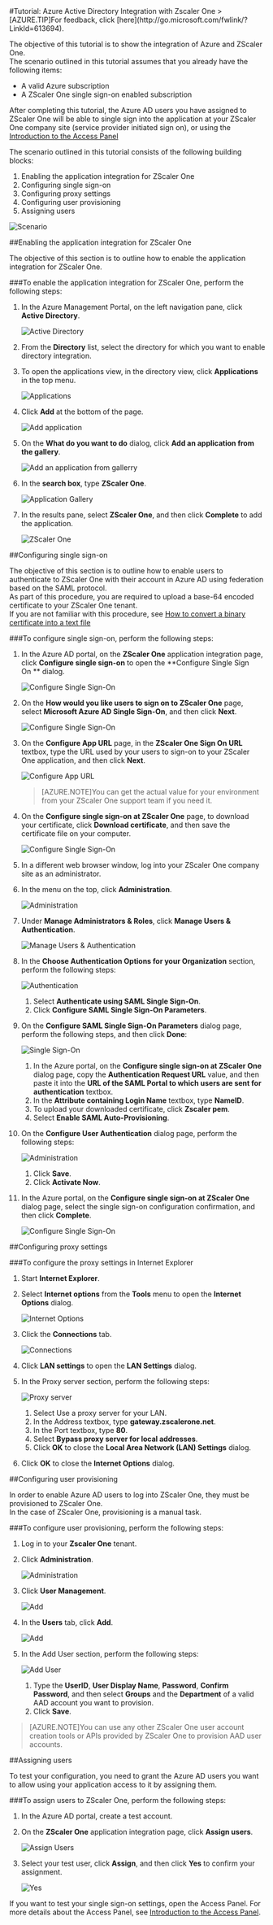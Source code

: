 <properties pageTitle="Tutorial: Azure Active Directory Integration with Zscaler One | Microsoft Azure" description="Learn how to use Zscaler One with Azure Active Directory to enable single sign-on, automated provisioning, and more!." services="active-directory" authors="MarkusVi"  documentationCenter="na" manager="stevenpo"/>
<tags ms.service="active-directory" ms.devlang="na" ms.topic="article" ms.tgt_pltfrm="na" ms.workload="identity" ms.date="08/01/2015" ms.author="markvi" />
#Tutorial: Azure Active Directory Integration with Zscaler One
>[AZURE.TIP]For feedback, click [here](http://go.microsoft.com/fwlink/?LinkId=613694).  

The objective of this tutorial is to show the integration of Azure and ZScaler One.  
 The scenario outlined in this tutorial assumes that you already have the following items:  

-   A valid Azure subscription
-   A ZScaler One single sign-on enabled subscription  

After completing this tutorial, the Azure AD users you have assigned to ZScaler One will be able to single sign into the application at your ZScaler One company site (service provider initiated sign on), or using the [Introduction to the Access Panel](https://msdn.microsoft.com/library/azure/dn308586.aspx)  

The scenario outlined in this tutorial consists of the following building blocks:  

1.  Enabling the application integration for ZScaler One
2.  Configuring single sign-on
3.  Configuring proxy settings
4.  Configuring user provisioning
5.  Assigning users  

![Scenario](./media/active-directory-saas-zscaler-one-tutorial/IC800214.png "Scenario")  

##Enabling the application integration for ZScaler One

The objective of this section is to outline how to enable the application integration for ZScaler One.  

###To enable the application integration for ZScaler One, perform the following steps:

1.  In the Azure Management Portal, on the left navigation pane, click **Active Directory**.  

	![Active Directory](./media/active-directory-saas-zscaler-one-tutorial/IC700993.png "Active Directory")  

2.  From the **Directory** list, select the directory for which you want to enable directory integration.  

3.  To open the applications view, in the directory view, click **Applications** in the top menu.  

	![Applications](./media/active-directory-saas-zscaler-one-tutorial/IC700994.png "Applications")  

4.  Click **Add** at the bottom of the page.  

	![Add application](./media/active-directory-saas-zscaler-one-tutorial/IC749321.png "Add application")  

5.  On the **What do you want to do** dialog, click **Add an application from the gallery**.  

	![Add an application from gallerry](./media/active-directory-saas-zscaler-one-tutorial/IC749322.png "Add an application from gallerry")  

6.  In the **search box**, type **ZScaler One**.  

	![Application Gallery](./media/active-directory-saas-zscaler-one-tutorial/IC800215.png "Application Gallery")  

7.  In the results pane, select **ZScaler One**, and then click **Complete** to add the application.  

	![ZScaler One](./media/active-directory-saas-zscaler-one-tutorial/IC800216.png "ZScaler One")  

##Configuring single sign-on

The objective of this section is to outline how to enable users to authenticate to ZScaler One with their account in Azure AD using federation based on the SAML protocol.  
As part of this procedure, you are required to upload a base-64 encoded certificate to your ZScaler One tenant.  
If you are not familiar with this procedure, see [How to convert a binary certificate into a text file](http://youtu.be/PlgrzUZ-Y1o)  

###To configure single sign-on, perform the following steps:

1.  In the Azure AD portal, on the **ZScaler One** application integration page, click **Configure single sign-on** to open the **Configure Single Sign On ** dialog.  

	![Configure Single Sign-On](./media/active-directory-saas-zscaler-one-tutorial/IC800217.png "Configure Single Sign-On")  

2.  On the **How would you like users to sign on to ZScaler One** page, select **Microsoft Azure AD Single Sign-On**, and then click **Next**.  

	![Configure Single Sign-On](./media/active-directory-saas-zscaler-one-tutorial/IC800218.png "Configure Single Sign-On")  

3.  On the **Configure App URL** page, in the **ZScaler One Sign On URL** textbox, type the URL used by your users to sign-on to your ZScaler One application, and then click **Next**.  

	![Configure App URL](./media/active-directory-saas-zscaler-one-tutorial/IC800219.png "Configure App URL")  

	>[AZURE.NOTE]You can get the actual value for your environment from your ZScaler One support team if you need it.  

4.  On the **Configure single sign-on at ZScaler One** page, to download your certificate, click **Download certificate**, and then save the certificate file on your computer.  

	![Configure Single Sign-On](./media/active-directory-saas-zscaler-one-tutorial/IC800220.png "Configure Single Sign-On")  

5.  In a different web browser window, log into your ZScaler One company site as an administrator.  

6.  In the menu on the top, click **Administration**.  

	![Administration](./media/active-directory-saas-zscaler-one-tutorial/IC800206.png "Administration")  

7.  Under **Manage Administrators & Roles**, click **Manage Users & Authentication**.  

	![Manage Users & Authentication](./media/active-directory-saas-zscaler-one-tutorial/IC800207.png "Manage Users & Authentication")  

8.  In the **Choose Authentication Options for your Organization** section, perform the following steps:  

	![Authentication](./media/active-directory-saas-zscaler-one-tutorial/IC800208.png "Authentication")  

	1.  Select **Authenticate using SAML Single Sign-On**.  
	2.  Click **Configure SAML Single Sign-On Parameters**.  

9.  On the **Configure SAML Single Sign-On Parameters** dialog page, perform the following steps, and then click **Done**:  

	![Single Sign-On](./media/active-directory-saas-zscaler-one-tutorial/IC800209.png "Single Sign-On")  

	1.  In the Azure portal, on the **Configure single sign-on at ZScaler One** dialog page, copy the **Authentication Request URL** value, and then paste it into the **URL of the SAML Portal to which users are sent for authentication** textbox.  
	2.  In the **Attribute containing Login Name** textbox, type **NameID**.  
	3.  To upload your downloaded certificate, click **Zscaler pem**.  
	4.  Select **Enable SAML Auto-Provisioning**.  

10. On the **Configure User Authentication** dialog page, perform the following steps:  

	![Administration](./media/active-directory-saas-zscaler-one-tutorial/IC800210.png "Administration")  

	1.  Click **Save**.  
	2.  Click **Activate Now**.  

11. In the Azure portal, on the **Configure single sign-on at ZScaler One** dialog page, select the single sign-on configuration confirmation, and then click **Complete**.  

	![Configure Single Sign-On](./media/active-directory-saas-zscaler-one-tutorial/IC800221.png "Configure Single Sign-On")  

##Configuring proxy settings

###To configure the proxy settings in Internet Explorer

1.  Start **Internet Explorer**.  

2.  Select **Internet options** from the **Tools** menu to open the **Internet Options** dialog.  

	![Internet Options](./media/active-directory-saas-zscaler-one-tutorial/IC769492.png "Internet Options")  

3.  Click the **Connections** tab.  

	![Connections](./media/active-directory-saas-zscaler-one-tutorial/IC769493.png "Connections")  

4.  Click **LAN settings** to open the **LAN Settings** dialog.  

5.  In the Proxy server section, perform the following steps:  

	![Proxy server](./media/active-directory-saas-zscaler-one-tutorial/IC769494.png "Proxy server")  

	1.  Select Use a proxy server for your LAN.  
	2.  In the Address textbox, type **gateway.zscalerone.net**.  
	3.  In the Port textbox, type **80**.  
	4.  Select **Bypass proxy server for local addresses**.  
	5.  Click **OK** to close the **Local Area Network (LAN) Settings** dialog.  

6.  Click **OK** to close the **Internet Options** dialog.  

##Configuring user provisioning

In order to enable Azure AD users to log into ZScaler One, they must be provisioned to ZScaler One.  
 In the case of ZScaler One, provisioning is a manual task.  

###To configure user provisioning, perform the following steps:

1.  Log in to your **Zscaler One** tenant.  

2.  Click **Administration**.  

	![Administration](./media/active-directory-saas-zscaler-one-tutorial/IC781035.png "Administration")  

3.  Click **User Management**.  

	![Add](./media/active-directory-saas-zscaler-one-tutorial/IC781037.png "Add")  

4.  In the **Users** tab, click **Add**.  

	![Add](./media/active-directory-saas-zscaler-one-tutorial/IC781037.png "Add")  

5.  In the Add User section, perform the following steps:  

	![Add User](./media/active-directory-saas-zscaler-one-tutorial/IC781038.png "Add User")  

	1.  Type the **UserID**, **User Display Name**, **Password**, **Confirm Password**, and then select **Groups** and the **Department** of a valid AAD account you want to provision.  
	2.  Click **Save**.  

>[AZURE.NOTE]You can use any other ZScaler One user account creation tools or APIs provided by ZScaler One to provision AAD user accounts.  

##Assigning users

To test your configuration, you need to grant the Azure AD users you want to allow using your application access to it by assigning them.  

###To assign users to ZScaler One, perform the following steps:

1.  In the Azure AD portal, create a test account.  

2.  On the **ZScaler One** application integration page, click **Assign users**.  

	![Assign Users](./media/active-directory-saas-zscaler-one-tutorial/IC800222.png "Assign Users")  

3.  Select your test user, click **Assign**, and then click **Yes** to confirm your assignment.  

	![Yes](./media/active-directory-saas-zscaler-one-tutorial/IC767830.png "Yes")  

If you want to test your single sign-on settings, open the Access Panel. For more details about the Access Panel, see [Introduction to the Access Panel](https://msdn.microsoft.com/library/azure/dn308586.aspx).  
